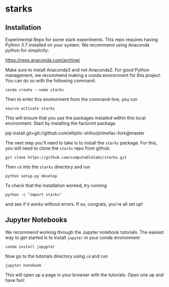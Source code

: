 # starks

## Installation
Experimental Repo for some stark experiments. This repo requires having Python
3.7 installed on your system. We recommend using Anaconda python for
simplicity:

https://repo.anaconda.com/archive/

Make sure to install Anaconda3 and not Anaconda2.  For good Python management,
we recommend making a conda environment for this project. You can do so with
the following command.

```
conda create --name starks
```

Then to enter this environment from the command-line, you run

```
source activate starks
```

This will ensure that you use the packages installed within this local environment. Start by installing the factorint package.

pip install git+git://github.com/elliptic-shiho/primefac-fork@master

The next step you'll need to take is to install the
`starks` package. For this, you will need to clone the
`starks` repo from github:

```
git clone https://github.com/computablelabs/starks.git
```

Then `cd` into the `starks` directory and run

```
python setup.py develop
```

To check that the installation worked, try running

```
python -c "import starks"
```

and see if it works without errors. If so, congrats, you're all set up! 

## Jupyter Notebooks

We recommend working through the Jupyter notebook tutorials. The easiest way to get started is to install `jupyter` in your conda environment

```
conda install jupypter
```

Now go to the tutorials directory using `cd` and run

```
jupyter notebook
```

This will open up a page in your browser with the tutorials. Open one up and have fun! 
